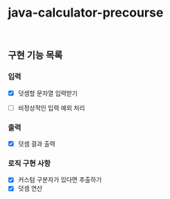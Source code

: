 # java-calculator-precourse

<br>

## 구현 기능 목록


### 입력
- [X] 덧셈할 문자열 입력받기
- [ ] 비정상적인 입력 예외 처리


### 출력
- [X] 덧셈 결과 출력



### 로직 구현 사항
- [X] 커스텀 구분자가 있다면 추출하기
- [X] 덧셈 연산
